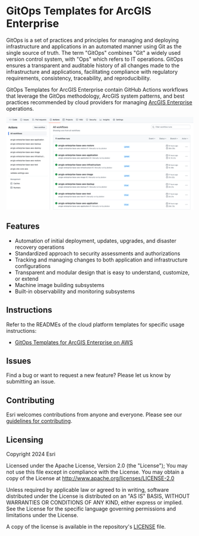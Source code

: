 # GitOps Templates for ArcGIS Enterprise

GitOps is a set of practices and principles for managing and deploying infrastructure and applications in an automated manner using Git as the single source of truth. The term "GitOps" combines "Git" a widely used version control system, with "Ops" which refers to IT operations. GitOps ensures a transparent and auditable history of all changes made to the infrastructure and applications, facilitating compliance with regulatory requirements, consistency, traceability, and reproducibility.

GitOps Templates for ArcGIS Enterprise contain GitHub Actions workflows that leverage the GitOps methodology, ArcGIS system patterns, and best practices recommended by cloud providers for managing [ArcGIS Enterprise](https://enterprise.arcgis.com/) operations.

![GitOps Templates for ArcGIS Enterprise](arcgis-gitops.png "GitOps Templates for ArcGIS Enterprise")

## Features

* Automation of initial deployment, updates, upgrades, and disaster recovery operations
* Standardized approach to security assessments and authorizations
* Tracking and managing changes to both application and infrastructure configurations
* Transparent and modular design that is easy to understand, customize, or extend
* Machine image building subsystems
* Built-in observability and monitoring subsystems

## Instructions

Refer to the READMEs of the cloud platform templates for specific usage instructions:

* [GitOps Templates for ArcGIS Enterprise on AWS](aws/README.md)

## Issues

Find a bug or want to request a new feature?  Please let us know by submitting an issue.

## Contributing

Esri welcomes contributions from anyone and everyone. Please see our [guidelines for contributing](https://github.com/esri/contributing).

## Licensing

Copyright 2024 Esri

Licensed under the Apache License, Version 2.0 (the "License");
You may not use this file except in compliance with the License.
You may obtain a copy of the License at
   http://www.apache.org/licenses/LICENSE-2.0

Unless required by applicable law or agreed to in writing, software
distributed under the License is distributed on an "AS IS" BASIS,
WITHOUT WARRANTIES OR CONDITIONS OF ANY KIND, either express or implied.
See the License for the specific language governing permissions and
limitations under the License.

A copy of the license is available in the repository's [LICENSE](https://github.com/arcgis/arcgis-gitops/blob/main/License.txt?raw=true) file.
  
